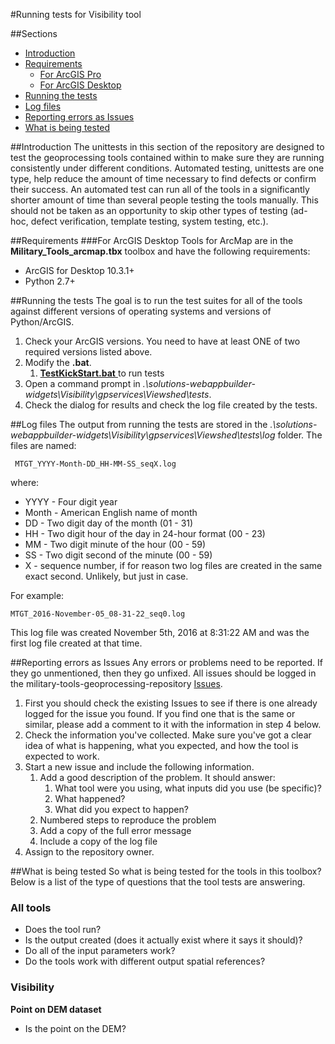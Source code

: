 #Running tests for Visibility tool

##Sections
* [Introduction](#introduction)
* [Requirements](#requirements)
	* [For ArcGIS Pro](#for-arcgis-pro)
	* [For ArcGIS Desktop](#for-arcgis-desktop)
* [Running the tests](#running-the-tests)
* [Log files](#log-files)
* [Reporting errors as Issues](#reporting-errors-as-issues)
* [What is being tested](#what-is-being-tested)

##Introduction
The unittests in this section of the repository are designed to test the geoprocessing tools contained within to make sure they are running consistently under different conditions. Automated testing, unittests are one type, help reduce the amount of time necessary to find defects or confirm their success. An automated test can run all of the tools in a significantly shorter amount of time than several people testing the tools manually. This should not be taken as an opportunity to skip other types of testing (ad-hoc, defect verification, template testing, system testing, etc.).

##Requirements
###For ArcGIS Desktop
Tools for ArcMap are in the **Military_Tools_arcmap.tbx** toolbox and have the following requirements:
* ArcGIS for Desktop 10.3.1+
* Python 2.7+

##Running the tests
The goal is to run the test suites for all of the tools against different versions of operating systems and versions of Python/ArcGIS.

1. Check your ArcGIS versions. You need to have at least ONE of two required versions listed above.
2. Modify the **.bat**.
	1.  [**TestKickStart.bat** ](./TestKickStart.bat)to run tests
3. Open a command prompt in *.\solutions-webappbuilder-widgets\Visibility\gpservices\Viewshed\tests*.
5. Check the dialog for results and check the log file created by the tests.

##Log files
The output from running the tests are stored in the *.\solutions-webappbuilder-widgets\Visibility\gpservices\Viewshed\tests\log* folder. The files are named:

     MTGT_YYYY-Month-DD_HH-MM-SS_seqX.log

where:

* YYYY - Four digit year
* Month - American English name of month
* DD - Two digit day of the month (01 - 31)
* HH - Two digit hour of the day in 24-hour format (00 - 23)
* MM - Two digit minute of the hour (00 - 59)
* SS - Two digit second of the minute (00 - 59)
* X - sequence number, if for reason two log files are created in the same exact second. Unlikely, but just in case.

For example:

    MTGT_2016-November-05_08-31-22_seq0.log

This log file was created November 5th, 2016 at 8:31:22 AM and was the first log file created at that time.

##Reporting errors as Issues
Any errors or problems need to be reported. If they go unmentioned, then they go unfixed. All issues should be logged in the military-tools-geoprocessing-repository [Issues](https://github.com/Esri/military-tools-geoprocessing-toolbox/issues).

1. First you should check the existing Issues to see if there is one already logged for the issue you found. If you find one that is the same or similar, please add a comment to it with the information in step 4 below.
2. Check the information you've collected. Make sure you've got a clear idea of what is happening, what you expected, and how the tool is expected to work.
3. Start a new issue and include the following information.
	1. Add a good description of the problem. It should answer:
		1. What tool were you using, what inputs did you use (be specific)?
		2. What happened?
		3. What did you expect to happen?
	2. Numbered steps to reproduce the problem
	3. Add a copy of the full error message
	4. Include a copy of the log file
5. Assign to the repository owner.


##What is being tested
So what is being tested for the tools in this toolbox? Below is a list of the type of questions
that the tool tests are answering.

### All tools
* Does the tool run?
* Is the output created (does it actually exist where it says it should)?
* Do all of the input parameters work?
* Do the tools work with different output spatial references?

### Visibility
**Point on DEM dataset**
* Is the point on the DEM?